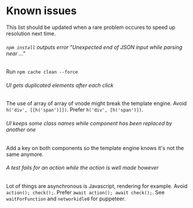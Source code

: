 # Known issues

This list should be updated when a rare problem occures to speed up resolution next time.

###### `npm install` outputs error "Unexpected end of JSON input while parsing near ..."
Run `npm cache clean --force`

###### UI gets duplicated elements after each click
The use of array of array of vnode might break the template engine. Avoid `h('div', [[h('span')]])`. Prefer `h('div', [h('span')])`.

###### UI keeps some class names while component has been replaced by another one
Add a key on both components so the template engine knows it's not the same anymore.

###### A test fails for an action while the action is well made however
Lot of things are asynchronous is Javascript, rendering for example. Avoid `action(); check();`. Prefer `await action(); await check();`. See `waitForFunction` and `networkidle0` for puppeteer.


